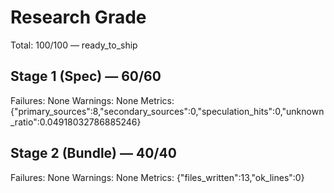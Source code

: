 # Research Grade
Total: 100/100 — ready_to_ship

## Stage 1 (Spec) — 60/60
Failures: None
Warnings: None
Metrics: {"primary_sources":8,"secondary_sources":0,"speculation_hits":0,"unknown_ratio":0.04918032786885246}

## Stage 2 (Bundle) — 40/40
Failures: None
Warnings: None
Metrics: {"files_written":13,"ok_lines":0}